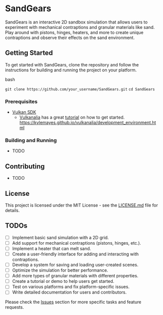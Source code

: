 
# SandGears

SandGears is an interactive 2D sandbox simulation that allows users to experiment with mechanical contraptions and granular materials like sand. Play around with pistons, hinges, heaters, and more to create unique contraptions and observe their effects on the sand environment.

## Getting Started

To get started with SandGears, clone the repository and follow the instructions for building and running the project on your platform.

bash

`git clone https://github.com/your_username/SandGears.git`
`cd SandGears`

### Prerequisites

-   [Vulkan SDK](https://www.lunarg.com/vulkan-sdk/)
    - [Vulkanalia](https://github.com/KyleMayes/vulkanalia) has a great [tutorial](https://kylemayes.github.io/vulkanalia/development_environment.html) on how to get started. https://kylemayes.github.io/vulkanalia/development_environment.html

### Building and Running

- TODO

## Contributing

- TODO

## License

This project is licensed under the MIT License - see the [LICENSE.md](https://chat.openai.com/LICENSE.md) file for details.

## TODOs

- [ ]  Implement basic sand simulation with a 2D grid.
- [ ]  Add support for mechanical contraptions (pistons, hinges, etc.).
- [ ]  Implement a heater that can melt sand.
- [ ]  Create a user-friendly interface for adding and interacting with contraptions.
- [ ]  Develop a system for saving and loading user-created scenes.
- [ ]  Optimize the simulation for better performance.
- [ ]  Add more types of granular materials with different properties.
- [ ]  Create a tutorial or demo to help users get started.
- [ ]  Test on various platforms and fix platform-specific issues.
- [ ]  Write detailed documentation for users and contributors.

Please check the [Issues](https://github.com/jordan-schnur/SandGears/issues) section for more specific tasks and feature requests.